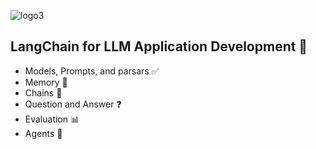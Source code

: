 ![logo3](https://github.com/micag2025/DeepLearninigAI-AI-Agents-projects/blob/ddea23c6d258699b4fac7029e46cda611fc6d7b9/Screenshot_12-2-2025_9548_community.deeplearning.ai.jpeg)
## LangChain for LLM Application Development 🚀
- Models, Prompts, and parsars ✅ 
- Memory 🧠
- Chains 🔗
- Question and Answer ❓ 
- Evaluation 📊
- Agents 🤖
